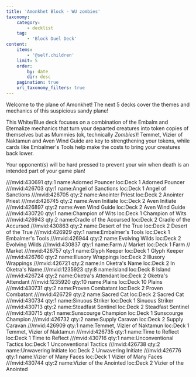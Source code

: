 ```yaml
---
title: 'Amonkhet Block - WU zombies'
taxonomy:
    category:
        - decklist
    tag:
        - 'Block Duel Deck'
content:
    items:
        - '@self.children'
    limit: 5
    order:
        by: date
        dir: desc
    pagination: true
    url_taxonomy_filters: true
---
```


Welcome to the plane of Amonkhet! The next 5 decks cover the themes and mechanics of this suspicious sandy plane!

This White/Blue deck focuses on a combination of the Embalm and Eternalize mechanics that turn your departed creatures into token copies of themselves but as Mummies (ok, technically *Zombies*)! <span class="mtgcard">Temmet, Vizier of Naktamun</span> and <span class="mtgcard">Aven Wind Guide</span> are key to strengthening your tokens, while cards like <span card="mtgcard">Embalmer's Tools</span> help make the costs to bring your creatures back lower.

Your opponent(s) will be hard pressed to prevent your win when death is an intended part of your game plan!

<div class="deck-list">
 ///mvid:430691 qty:1 name:Adorned Pouncer loc:Deck
1 Adorned Pouncer
///mvid:426703 qty:1 name:Angel of Sanctions loc:Deck
1 Angel of Sanctions
///mvid:426705 qty:2 name:Anointer Priest loc:Deck
2 Anointer Priest
///mvid:426745 qty:2 name:Aven Initiate loc:Deck
2 Aven Initiate
///mvid:426897 qty:2 name:Aven Wind Guide loc:Deck
2 Aven Wind Guide
///mvid:430720 qty:1 name:Champion of Wits loc:Deck
1 Champion of Wits
///mvid:426943 qty:2 name:Cradle of the Accursed loc:Deck
2 Cradle of the Accursed
///mvid:430863 qty:2 name:Desert of the True loc:Deck
2 Desert of the True
///mvid:426929 qty:1 name:Embalmer's Tools loc:Deck
1 Embalmer's Tools
///mvid:426944 qty:2 name:Evolving Wilds loc:Deck
2 Evolving Wilds
///mvid:430837 qty:1 name:Farm // Market loc:Deck
1 Farm // Market
///mvid:426757 qty:1 name:Glyph Keeper loc:Deck
1 Glyph Keeper
///mvid:426760 qty:2 name:Illusory Wrappings loc:Deck
2 Illusory Wrappings
///mvid:426721 qty:2 name:In Oketra's Name loc:Deck
2 In Oketra's Name
///mvid:1235923 qty:8 name:Island loc:Deck
8 Island
///mvid:426724 qty:2 name:Oketra's Attendant loc:Deck
2 Oketra's Attendant
///mvid:1235920 qty:10 name:Plains loc:Deck
10 Plains
///mvid:430731 qty:2 name:Proven Combatant loc:Deck
2 Proven Combatant
///mvid:426729 qty:2 name:Sacred Cat loc:Deck
2 Sacred Cat
///mvid:430734 qty:1 name:Sinuous Striker loc:Deck
1 Sinuous Striker
///mvid:430713 qty:2 name:Steadfast Sentinel loc:Deck
2 Steadfast Sentinel
///mvid:430715 qty:1 name:Sunscourge Champion loc:Deck
1 Sunscourge Champion
///mvid:426732 qty:2 name:Supply Caravan loc:Deck
2 Supply Caravan
///mvid:426909 qty:1 name:Temmet, Vizier of Naktamun loc:Deck
1 Temmet, Vizier of Naktamun
///mvid:426735 qty:1 name:Time to Reflect loc:Deck
1 Time to Reflect
///mvid:430716 qty:1 name:Unconventional Tactics loc:Deck
1 Unconventional Tactics
///mvid:426738 qty:2 name:Unwavering Initiate loc:Deck
2 Unwavering Initiate
///mvid:426776 qty:1 name:Vizier of Many Faces loc:Deck
1 Vizier of Many Faces
///mvid:430744 qty:2 name:Vizier of the Anointed loc:Deck
2 Vizier of the Anointed
 </div>